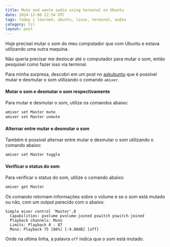 ```yaml
---
title: Mute and umute audio using terminal on Ubuntu
date: 2024-12-06 22:54 UTC
tags: today i learned, ubuntu, linux, terminal, audio
category: til
layout: post
---
```



Hoje precisei mutar o som do meu computador que com Ubuntu e estava utilizando uma outra maquina.

Não queria precisar me deslocar até o computador para mutar o som, então pesquisei como fazer isso via terminal.

Para minha surpresa, descobri em um post no [askubuntu](https://askubuntu.com/questions/26068/how-do-you-mute-from-the-command-line) que é possível mutar e desmutar o som utilizando o comando `amixer`.

#### Mutar o som e desmutar o som respectivamente

Para mutar e desmutar o som, utilize os comandos abaixo:

```bash
amixer set Master mute
amixer set Master unmute
```

#### Alternar entre mutar e desmutar o som

Também é possível alternar entre mutar e desmutar o som utilizando o comando abaixo:

```bash
amixer set Master toggle
```

#### Verificar o status do som

Para verificar o status do som, utilize o comando abaixo:

```bash
amixer get Master
```

Os comando retornam informações sobre o volume e se o som está mutado ou não, com um output parecido com o abaixo:

```text
Simple mixer control 'Master',0
  Capabilities: pvolume pvolume-joined pswitch pswitch-joined
  Playback channels: Mono
  Limits: Playback 0 - 87
  Mono: Playback 75 [86%] [-9.00dB] [off]
```

Onde na ultima linha, a palavra `off` indica que o som está mutado.
